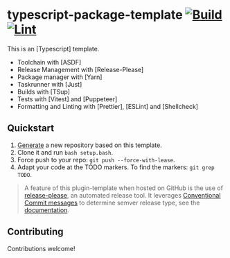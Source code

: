 # typescript-package-template [![Build](https://github.com/zenobi.us/typescript-package-template/actions/workflows/build.yml/badge.svg)](https://github.com/zenobi.us/typescript-package-template/actions/workflows/build.yml) [![Lint](https://github.com/zenobi.us/typescript-package-template/actions/workflows/lint.yml/badge.svg)](https://github.com/zenobi.us/typescript-package-template/actions/workflows/lint.yml)

This is an [Typescript] template.

- Toolchain with [ASDF]
- Release Management with [Release-Please]
- Package manager with [Yarn]
- Taskrunner with [Just]
- Builds with [TSup]
- Tests with [Vitest] and [Puppeteer]
- Formatting and Linting with [Prettier], [ESLint] and [Shellcheck]


## Quickstart

1. [Generate](https://github.com/new?template_name=typescript-package-template&template_owner=zenobi.us) a new repository based on this template.
2. Clone it and run `bash setup.bash`.
3. Force push to your repo: `git push --force-with-lease`.
4. Adapt your code at the TODO markers. To find the markers: `git grep TODO`.

>A feature of this plugin-template when hosted on GitHub is the use of [release-please](https://github.com/googleapis/release-please), an automated release tool. It leverages [Conventional Commit messages](https://www.conventionalcommits.org/) to determine semver release type, see the [documentation](https://github.com/googleapis/release-please).

## Contributing

Contributions welcome!
